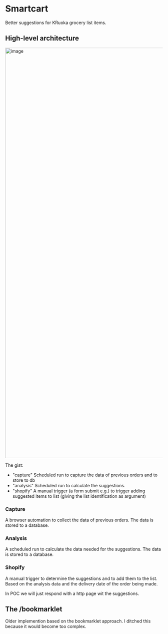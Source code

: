 # Smartcart

Better suggestions for KRuoka grocery list items.

## High-level architecture

<img width="1311" alt="image" src="https://github.com/user-attachments/assets/d944a784-9035-48fd-b1ff-b4c3fea9cc76">


The gist:
- "capture" Scheduled run to capture the data of previous orders and to store to db
- "analysis" Scheduled run to calculate the suggestions.
- "shopify" A manual trigger (a form submit e.g.) to trigger adding suggested items to list (giving the list identification as argument)

### Capture
A browser automation to collect the data of previous orders. The data is stored to a database.

### Analysis
A scheduled run to calculate the data needed for the suggestions. The data is stored to a database.

### Shopify
A manual trigger to determine the suggestions and to add them to the list. Based on the analysis data and the delivery date of the order being made.

In POC we will just respond with a http page wit the suggestions. 

## The /bookmarklet
Older implemention based on the bookmarklet approach. I ditched this because it would become too complex.

